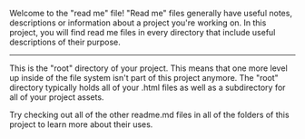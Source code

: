 Welcome to the "read me" file! "Read me" files generally have useful notes, descriptions or information about a project you're working on. In this project, you will find read me files in every directory that include useful descriptions of their purpose.

---------

This is the "root" directory of your project. This means that one more level up inside of the file system isn't part of this project anymore. The "root" directory typically holds all of your .html files as well as a subdirectory for all of your project assets.

Try checking out all of the other readme.md files in all of the folders of this project to learn more about their uses.